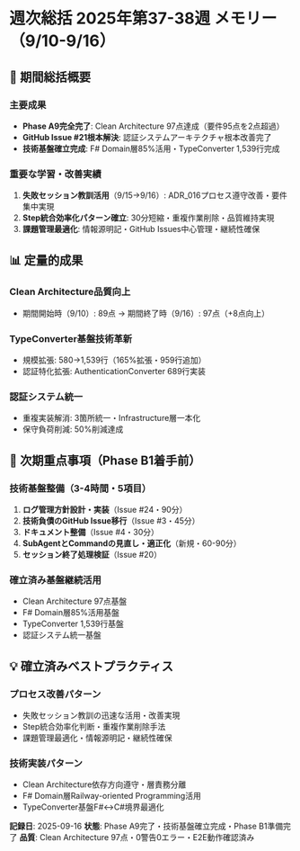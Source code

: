 # 週次総括 2025年第37-38週 メモリー（9/10-9/16）

## 🎯 期間総括概要

### 主要成果
- **Phase A9完全完了**: Clean Architecture 97点達成（要件95点を2点超過）
- **GitHub Issue #21根本解決**: 認証システムアーキテクチャ根本改善完了
- **技術基盤確立完成**: F# Domain層85%活用・TypeConverter 1,539行完成

### 重要な学習・改善実績
1. **失敗セッション教訓活用**（9/15→9/16）: ADR_016プロセス遵守改善・要件集中実現
2. **Step統合効率化パターン確立**: 30分短縮・重複作業削除・品質維持実現
3. **課題管理最適化**: 情報源明記・GitHub Issues中心管理・継続性確保

## 📊 定量的成果

### Clean Architecture品質向上
- 期間開始時（9/10）: 89点 → 期間終了時（9/16）: 97点（+8点向上）

### TypeConverter基盤技術革新
- 規模拡張: 580→1,539行（165%拡張・959行追加）
- 認証特化拡張: AuthenticationConverter 689行実装

### 認証システム統一
- 重複実装解消: 3箇所統一・Infrastructure層一本化
- 保守負荷削減: 50%削減達成

## 🔄 次期重点事項（Phase B1着手前）

### 技術基盤整備（3-4時間・5項目）
1. **ログ管理方針設計・実装**（Issue #24・90分）
2. **技術負債のGitHub Issue移行**（Issue #3・45分）
3. **ドキュメント整備**（Issue #4・30分）
4. **SubAgentとCommandの見直し・適正化**（新規・60-90分）
5. **セッション終了処理検証**（Issue #20）

### 確立済み基盤継続活用
- Clean Architecture 97点基盤
- F# Domain層85%活用基盤
- TypeConverter 1,539行基盤
- 認証システム統一基盤

## 💡 確立済みベストプラクティス

### プロセス改善パターン
- 失敗セッション教訓の迅速な活用・改善実現
- Step統合効率化判断・重複作業削除手法
- 課題管理最適化・情報源明記・継続性確保

### 技術実装パターン
- Clean Architecture依存方向遵守・層責務分離
- F# Domain層Railway-oriented Programming活用
- TypeConverter基盤F#↔C#境界最適化

**記録日**: 2025-09-16
**状態**: Phase A9完了・技術基盤確立完成・Phase B1準備完了
**品質**: Clean Architecture 97点・0警告0エラー・E2E動作確認済み